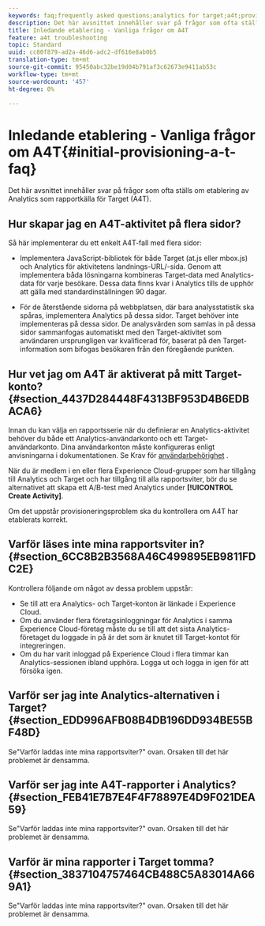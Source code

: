 ```yaml
---
keywords: faq;frequently asked questions;analytics for target;a4t;provisioning;provisioning;adobe Experience Cloud
description: Det här avsnittet innehåller svar på frågor som ofta ställs om etablering av Analytics som rapportkälla för Target (A4T).
title: Inledande etablering - Vanliga frågor om A4T
feature: a4t troubleshooting
topic: Standard
uuid: cc80f879-ad2a-46d6-adc2-df616e8ab0b5
translation-type: tm+mt
source-git-commit: 95450abc32be19d04b791af3c62673e9411ab53c
workflow-type: tm+mt
source-wordcount: '457'
ht-degree: 0%

---
```



# Inledande etablering - Vanliga frågor om A4T{#initial-provisioning-a-t-faq}

Det här avsnittet innehåller svar på frågor som ofta ställs om etablering av Analytics som rapportkälla för Target (A4T).

## Hur skapar jag en A4T-aktivitet på flera sidor?

Så här implementerar du ett enkelt A4T-fall med flera sidor:

* Implementera JavaScript-bibliotek för både Target (at.js eller mbox.js) och Analytics för aktivitetens landnings-URL/-sida. Genom att implementera båda lösningarna kombineras Target-data med Analytics-data för varje besökare. Dessa data finns kvar i Analytics tills de upphör att gälla med standardinställningen 90 dagar.

* För de återstående sidorna på webbplatsen, där bara analysstatistik ska spåras, implementera Analytics på dessa sidor. Target behöver inte implementeras på dessa sidor. De analysvärden som samlas in på dessa sidor sammanfogas automatiskt med den Target-aktivitet som användaren ursprungligen var kvalificerad för, baserat på den Target-information som bifogas besökaren från den föregående punkten.

## Hur vet jag om A4T är aktiverat på mitt Target-konto? {#section_4437D284448F4313BF953D4B6EDBACA6}

Innan du kan välja en rapportsserie när du definierar en Analytics-aktivitet behöver du både ett Analytics-användarkonto och ett Target-användarkonto. Dina användarkonton måste konfigureras enligt anvisningarna i dokumentationen. Se Krav för [användarbehörighet](/help/c-integrating-target-with-mac/a4t/account-reqs.md#concept_4BC06CAB00BF46FF9362AFE98656B083) .

När du är medlem i en eller flera Experience Cloud-grupper som har tillgång till Analytics och Target och har tillgång till alla rapportsviter, bör du se alternativet att skapa ett A/B-test med Analytics under **[!UICONTROL Create Activity]**.

Om det uppstår provisioneringsproblem ska du kontrollera om A4T har etablerats korrekt.

## Varför läses inte mina rapportsviter in? {#section_6CC8B2B3568A46C499895EB9811FDC2E}

Kontrollera följande om något av dessa problem uppstår:

* Se till att era Analytics- och Target-konton är länkade i Experience Cloud.
* Om du använder flera företagsinloggningar för Analytics i samma Experience Cloud-företag måste du se till att det sista Analytics-företaget du loggade in på är det som är knutet till Target-kontot för integreringen.
* Om du har varit inloggad på Experience Cloud i flera timmar kan Analytics-sessionen ibland upphöra. Logga ut och logga in igen för att försöka igen.

## Varför ser jag inte Analytics-alternativen i Target? {#section_EDD996AFB08B4DB196DD934BE55BF48D}

Se&quot;Varför laddas inte mina rapportsviter?&quot; ovan. Orsaken till det här problemet är densamma.

## Varför ser jag inte A4T-rapporter i Analytics? {#section_FEB41E7B7E4F4F78897E4D9F021DEA59}

Se&quot;Varför laddas inte mina rapportsviter?&quot; ovan. Orsaken till det här problemet är densamma.

## Varför är mina rapporter i Target tomma? {#section_3837104757464CB488C5A83014A669A1}

Se&quot;Varför laddas inte mina rapportsviter?&quot; ovan. Orsaken till det här problemet är densamma.
